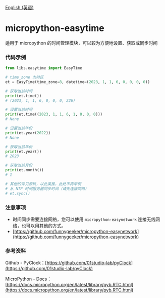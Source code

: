 [English (英语)](./README.md)
# micropython-easytime
适用于 micropython 的时间管理模块，可以较为方便地设置、获取或同步时间

### 代码示例
```python
from libs.easytime import EasyTime

# time_zone 为时区
et = EasyTime(time_zone=8, datetime=(2023, 1, 1, 6, 0, 0, 0, 0))

# 获取当前时间
print(et.time())
# (2023, 1, 1, 6, 0, 0, 0, 226)

# 设置当前时间
print(et.time((2023, 1, 1, 6, 1, 0, 0, 0)))
# None

# 设置当前年份
print(et.year(2022))
# None

# 获取当前年份
print(et.year())
# 2023

# 获取当前月份
print(et.month())
# 1

# 其他的详见源码，以此类推，此处不再举例
# 从 NTP 时间服务器同步时间（请先连接网络）
# et.sync()
```

### 注意事项
- 时间同步需要连接网络，您可以使用 `micropython-easynetwork` 连接无线网络，也可以用其他的方式。
- [https://github.com/funnygeeker/micropython-easynetwork](https://github.com/funnygeeker/micropython-easynetwork)

### 参考资料
Github - PyClock：[https://github.com/01studio-lab/pyClock](https://github.com/01studio-lab/pyClock)

MicroPython - Docs：[https://docs.micropython.org/en/latest/library/pyb.RTC.html](https://docs.micropython.org/en/latest/library/pyb.RTC.html)
